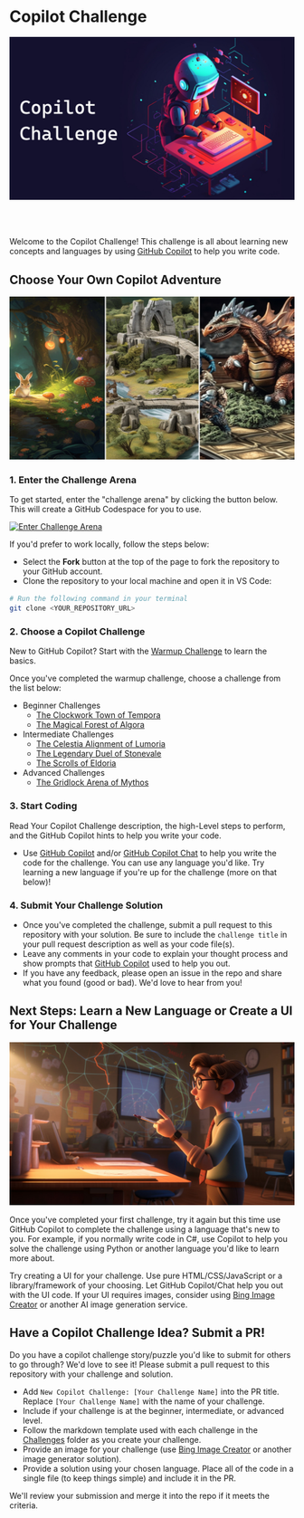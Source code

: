 # Copilot Challenge

<picture>
    <img src="./Images/robot-challenge.jpg" />
</picture>

<br /><br />

Welcome to the Copilot Challenge! This challenge is all about learning new concepts and languages by using [GitHub Copilot](https://github.com/features/copilot) to help you write code.

## Choose Your Own Copilot Adventure

<picture>
    <img src="./Images/choose-own-adventure.jpg" />
</picture>

### 1. Enter the Challenge Arena

To get started, enter the "challenge arena" by clicking the button below. This will create a GitHub Codespace for you to use.

[![Enter Challenge Arena](https://img.shields.io/static/v1?style=for-the-badge&label=Enter+Challenge+Arena&message=Open&color=brightgreen&logo=github)](https://github.com/codespaces/new?hide_repo_select=true&repo=1767249&ref=main&machine=standardLinux32gb&devcontainer_path=.devcontainer%2Fdevcontainer.json&location=WestUs2)

If you'd prefer to work locally, follow the steps below:

- Select the **Fork** button at the top of the page to fork the repository to your GitHub account.
- Clone the repository to your local machine and open it in VS Code:

```bash
# Run the following command in your terminal
git clone <YOUR_REPOSITORY_URL>
```

### 2. Choose a Copilot Challenge

New to GitHub Copilot? Start with the [Warmup Challenge](./Challenges/StartHere.md) to learn the basics.

Once you've completed the warmup challenge, choose a challenge from the list below:

- Beginner Challenges
    - [The Clockwork Town of Tempora](./Challenges/1-Beginner/The-Clockwork-Town-of-Tempora.md)
    - [The Magical Forest of Algora](./Challenges/1-Beginner/The-Magical-Forest-of-Algora.md)
- Intermediate Challenges
    - [The Celestia Alignment of Lumoria](./Challenges/2-Intermediate/The-Celestial-Alignment-of-Lumoria.md)
    - [The Legendary Duel of Stonevale](./Challenges/2-Intermediate/The-Legendary-Duel-of-Stonevale.md)
    - [The Scrolls of Eldoria](./Challenges/2-Intermediate/The-Scrolls-of-Eldoria.md)
- Advanced Challenges
    - [The Gridlock Arena of Mythos](./Challenges/3-Advanced/The-Gridlock-Arena-of-Mythos.md)

### 3. Start Coding

Read Your Copilot Challenge description, the high-Level steps to perform, and the GitHub Copilot hints to help you write your code.

- Use [GitHub Copilot](https://marketplace.visualstudio.com/items?itemName=GitHub.copilot) and/or [GitHub Copilot Chat](https://marketplace.visualstudio.com/items?itemName=GitHub.copilot-chat) to help you write the code for the challenge. You can use any language you'd like. Try learning a new language if you're up for the challenge (more on that below)!

### 4. Submit Your Challenge Solution

- Once you've completed the challenge, submit a pull request to this repository with your solution. Be sure to include the `challenge title` in your pull request description as well as your code file(s). 
- Leave any comments in your code to explain your thought process and show prompts that [GitHub Copilot](https://github.com/features/copilot) used to help you out.
- If you have any feedback, please open an issue in the repo and share what you found (good or bad). We'd love to hear from you!

## Next Steps: Learn a New Language or Create a UI for Your Challenge

<picture>
    <img src="./Images/learn-more.jpg" />
</picture>

Once you've completed your first challenge, try it again but this time use GitHub Copilot to complete the challenge using a language that's new to you. For example, if you normally write code in C#, use Copilot to help you solve the challenge using Python or another language you'd like to learn more about.

Try creating a UI for your challenge. Use pure HTML/CSS/JavaScript or a library/framework of your choosing. Let GitHub Copilot/Chat help you out with the UI code. If your UI requires images, consider using [Bing Image Creator](https://www.bing.com/create) or another AI image generation service.

## Have a Copilot Challenge Idea? Submit a PR!

Do you have a copilot challenge story/puzzle you'd like to submit for others to go through? We'd love to see it! Please submit a pull request to this repository with your challenge and solution. 

- Add `New Copilot Challenge: [Your Challenge Name]` into the PR title. Replace `[Your Challenge Name]` with the name of your challenge.
- Include if your challenge is at the beginner, intermediate, or advanced level.
- Follow the markdown template used with each challenge in the [Challenges](./Challenges) folder as you create your challenge.
- Provide an image for your challenge (use [Bing Image Creator](https://www.bing.com/create) or another image generator solution).
- Provide a solution using your chosen language. Place all of the code in a single file (to keep things simple) and include it in the PR.

We'll review your submission and merge it into the repo if it meets the criteria.
